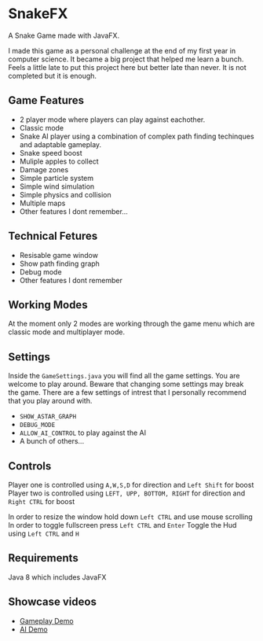 # SnakeFX
A Snake Game made with JavaFX.

I made this game as a personal challenge at the end of my first year in computer science. It became a big project that helped me learn a bunch. Feels a little late to put this project here but better late than never. It is not completed but it is enough. 

## Game Features

* 2 player mode where players can play against eachother.
* Classic mode 
* Snake AI player using a combination of complex path finding techinques and adaptable gameplay. 
* Snake speed boost
* Muliple apples to collect
* Damage zones
* Simple particle system
* Simple wind simulation
* Simple physics and collision
* Multiple maps
* Other features I dont remember...

## Technical Fetures

* Resisable game window
* Show path finding graph
* Debug mode
* Other features I dont remember

## Working Modes

At the moment only 2 modes are working through the game menu which are classic mode and multiplayer mode.

## Settings

Inside the `GameSettings.java` you will find all the game settings. You are welcome to play around. Beware that changing some settings may break the game.
There are a few settings of intrest that I personally recommend that you play around with.

* `SHOW_ASTAR_GRAPH`
* `DEBUG_MODE`
* `ALLOW_AI_CONTROL` to play against the AI
* A bunch of others...

## Controls

Player one is controlled using `A,W,S,D` for direction and `Left Shift` for boost
Player two is controlled using `LEFT, UPP, BOTTOM, RIGHT` for direction and `Right CTRL` for boost

In order to resize the window hold down `Left CTRL` and use mouse scrolling
In order to toggle fullscreen press `Left CTRL` and `Enter`
Toggle the Hud using `Left CTRL` and `H`

## Requirements

Java 8 which includes JavaFX

## Showcase videos
* [Gameplay Demo](https://www.youtube.com/watch?v=GdUSoCoz2_o)
* [AI Demo](https://www.youtube.com/watch?v=vg2k24SuX5k)
